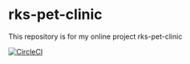# rks-pet-clinic

This repository is for my online project rks-pet-clinic

[![CircleCI](https://circleci.com/gh/ravendraksingh/rks-pet-clinic/tree/master.svg?style=svg)](https://circleci.com/gh/ravendraksingh/rks-pet-clinic/tree/master)
